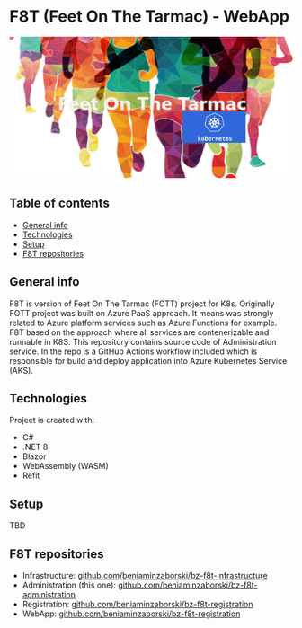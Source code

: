# F8T (Feet On The Tarmac) - WebApp
![Project logo](./doc/f8t-logo.png)

## Table of contents
* [General info](#general-info)
* [Technologies](#technologies)
* [Setup](#setup)
* [F8T repositories](#f8t-repositories)

## General info
F8T is version of Feet On The Tarmac (FOTT) project for K8s. Originally FOTT project was built on Azure PaaS approach. 
It means was strongly related to Azure platform services such as Azure Functions for example. 
F8T based on the approach where all services are contenerizable and runnable in K8S. 
This repository contains source code of Administration service. In the repo is a GitHub Actions workflow included which is responsible for build and deploy application into Azure Kubernetes Service (AKS).
	
## Technologies
Project is created with:
* C#
* .NET 8
* Blazor
* WebAssembly (WASM)
* Refit

## Setup
TBD

## F8T repositories
* Infrastructure: [github.com/beniaminzaborski/bz-f8t-infrastructure](https://github.com/beniaminzaborski/bz-f8t-infrastructure)
* Administration (this one): [github.com/beniaminzaborski/bz-f8t-administration](https://github.com/beniaminzaborski/bz-f8t-administration)
* Registration: [github.com/beniaminzaborski/bz-f8t-registration](https://github.com/beniaminzaborski/bz-f8t-registration)
* WebApp: [github.com/beniaminzaborski/bz-f8t-registration](https://github.com/beniaminzaborski/bz-f8t-registration)